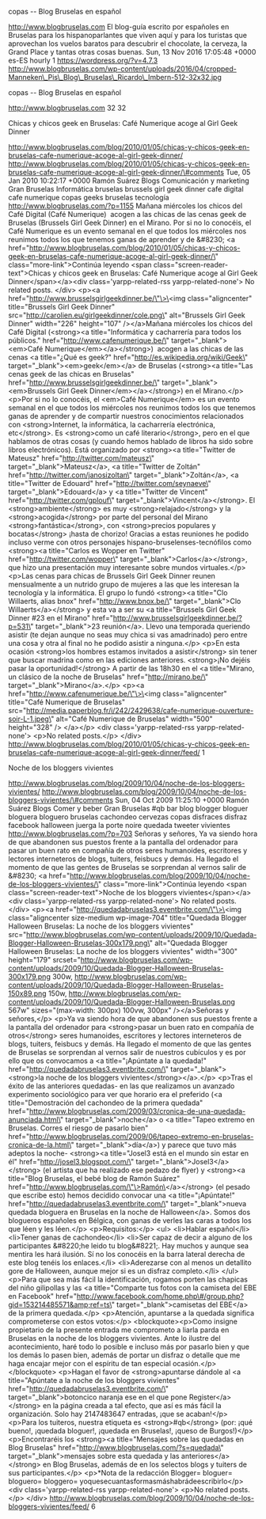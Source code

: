 copas -- Blog Bruselas en español

http://www.blogbruselas.com El blog-guía escrito por españoles en
Bruselas para los hispanoparlantes que viven aquí y para los turistas
que aprovechan los vuelos baratos para descubrir el chocolate, la
cerveza, la Grand Place y tantas otras cosas buenas. Sun, 13 Nov 2016
17:05:48 +0000 es-ES hourly 1 https://wordpress.org/?v=4.7.3
http://www.blogbruselas.com/wp-content/uploads/2016/04/cropped-Manneken\_Pis\_Blog\_Bruselas\_Ricardo\_Imbern-512-32x32.jpg

copas -- Blog Bruselas en español

http://www.blogbruselas.com 32 32

Chicas y chicos geek en Bruselas: Café Numerique acoge al Girl Geek
Dinner

http://www.blogbruselas.com/blog/2010/01/05/chicas-y-chicos-geek-en-bruselas-cafe-numerique-acoge-al-girl-geek-dinner/
http://www.blogbruselas.com/blog/2010/01/05/chicas-y-chicos-geek-en-bruselas-cafe-numerique-acoge-al-girl-geek-dinner/\#comments
Tue, 05 Jan 2010 10:22:17 +0000 Ramón Suárez Blogs Comunicación y
marketing Gran Bruselas Informática bruselas brussels girl geek dinner
cafe digital cafe numerique copas geeks bruselas tecnología
http://www.blogbruselas.com/?p=1155 Mañana miércoles los chicos del Café
Digital (Café Numerique)  acogen a las chicas de las cenas geek de
Bruselas (Brussels Girl Geek Dinner) en el Mirano. Por si no lo
conocéis, el Café Numerique es un evento semanal en el que todos los
miércoles nos reunimos todos los que tenemos ganas de aprender y de
&\#8230; \<a
href=\"http://www.blogbruselas.com/blog/2010/01/05/chicas-y-chicos-geek-en-bruselas-cafe-numerique-acoge-al-girl-geek-dinner/\"
class=\"more-link\"\>Continúa leyendo \<span
class=\"screen-reader-text\"\>Chicas y chicos geek en Bruselas: Café
Numerique acoge al Girl Geek Dinner\</span\>\</a\>\<div
class=\'yarpp-related-rss yarpp-related-none\'\> No related posts.
\</div\> \<p\>\<a href=\"http://www.brusselsgirlgeekdinner.be/\"\>\<img
class=\"aligncenter\" title=\"Brussels Girl Geek Dinner\"
src=\"http://carolien.eu/girlgeekdinner/cole.png\" alt=\"Brussels Girl
Geek Dinner\" width=\"226\" height=\"107\" /\>\</a\>Mañana miércoles los
chicos del Café Digital (\<strong\>\<a title=\"Informática y cacharrería
para todos los públicos.\" href=\"http://www.cafenumerique.be/\"
target=\"\_blank\"\>\<em\>Café Numerique\</em\>\</a\>\</strong\>) 
acogen a las chicas de las cenas \<a title=\"¿Qué es geek?\"
href=\"http://es.wikipedia.org/wiki/Geek\"
target=\"\_blank\"\>\<em\>geek\</em\>\</a\> de Bruselas (\<strong\>\<a
title=\"Las cenas geek de las chicas en Bruselas\"
href=\"http://www.brusselsgirlgeekdinner.be/\"
target=\"\_blank\"\>\<em\>Brussels Girl Geek
Dinner\</em\>\</a\>\</strong\>) en el Mirano.\</p\> \<p\>Por si no lo
conocéis, el \<em\>Café Numerique\</em\> es un evento semanal en el que
todos los miércoles nos reunimos todos los que tenemos ganas de aprender
y de compartir nuestros conocimientos relacionados con
\<strong\>Internet, la informática, la cacharrería electrónica,
etc\</strong\>. Es \<strong\>como un café literario\</strong\>, pero en
el que hablamos de otras cosas (y cuando hemos hablado de libros ha sido
sobre libros electrónicos). Está organizado por \<strong\>\<a
title=\"Twitter de Mateusz\" href=\"http://twitter.com/mateusz\"
target=\"\_blank\"\>Mateusz\</a\>, \<a title=\"Twitter de Zoltán\"
href=\"http://twitter.com/janosizoltan\"
target=\"\_blank\"\>Zoltán\</a\>, \<a title=\"Twitter de Edouard\"
href=\"http://twitter.com/seynaeve\" target=\"\_blank\"\>Edouard\</a\> y
\<a title=\"Twitter de Vincent\" href=\"http://twitter.com/gplouf\"
target=\"\_blank\"\>Vincent\</a\>\</strong\>. El
\<strong\>ambiente\</strong\> es muy \<strong\>relajado\</strong\> y la
\<strong\>acogida\</strong\> por parte del personal del Mirano
\<strong\>fantástica\</strong\>, con \<strong\>precios populares y
bocatas\</strong\> ¡hasta de chorizo! Gracias a estas reuniones he
podido incluso verme con otros personajes hispano-bruselenses-tecnófilos
como \<strong\>\<a title=\"Carlos es Wopper en Twitter\"
href=\"http://twitter.com/wopper\"
target=\"\_blank\"\>Carlos\</a\>\</strong\>, que hizo una presentación
muy interesante sobre mundos virtuales.\</p\> \<p\>Las cenas para chicas
de Brussels Girl Geek Dinner reunen mensualmente a un nutrido grupo de
mujeres a las que les interesan la tecnología y la informática. El grupo
lo fundó \<strong\>\<a title=\"Clo Willaerts, alias bnox\"
href=\"http://www.bnox.be/\" target=\"\_blank\"\>Clo
Willaerts\</a\>\</strong\> y esta va a ser su \<a title=\"Brussels Girl
Geek Dinner \#23 en el Mirano\"
href=\"http://www.brusselsgirlgeekdinner.be/?p=531\"
target=\"\_blank\"\>23 reunión\</a\>. Llevo una temporada queriendo
asistir (te dejan aunque no seas muy chica si vas amadrinado) pero entre
una cosa y otra al final no he podido asistir a ninguna.\</p\> \<p\>En
esta ocasión \<strong\>los hombres estamos invitados a
asistir\</strong\> sin tener que buscar madrina como en las ediciones
anteriores. \<strong\>¡No dejéis pasar la oportunidad!\</strong\> A
partir de las 18h30 en el \<a title=\"Mirano, un clásico de la noche de
Bruselas\" href=\"http://mirano.be/\"
target=\"\_blank\"\>Mirano\</a\>.\</p\> \<p\>\<a
href=\"http://www.cafenumerique.be/\"\>\<img class=\"aligncenter\"
title=\"Café Numerique de Bruselas\"
src=\"http://media.paperblog.fr/i/242/2429638/cafe-numerique-ouverture-soir-L-1.jpeg\"
alt=\"Café Numerique de Bruselas\" width=\"500\" height=\"328\" /\>
\</a\>\</p\> \<div class=\'yarpp-related-rss yarpp-related-none\'\>
\<p\>No related posts.\</p\> \</div\>
http://www.blogbruselas.com/blog/2010/01/05/chicas-y-chicos-geek-en-bruselas-cafe-numerique-acoge-al-girl-geek-dinner/feed/
1

Noche de los bloggers vivientes

http://www.blogbruselas.com/blog/2009/10/04/noche-de-los-bloggers-vivientes/
http://www.blogbruselas.com/blog/2009/10/04/noche-de-los-bloggers-vivientes/\#comments
Sun, 04 Oct 2009 11:25:10 +0000 Ramón Suárez Blogs Comer y beber Gran
Bruselas \#qb bar blog blogger bloguer bloguera bloguero bruselas
cachondeo cervezas copas disfraces disfraz facebook halloween juerga la
porte noire quedada tweeter vivientes http://www.blogbruselas.com/?p=703
Señoras y señores, Ya va siendo hora de que abandonen sus puestos frente
a la pantalla del ordenador para pasar un buen rato en compañía de otros
seres humanoides, escritores y lectores interneteros de blogs, tuiters,
feisbucs y demás. Ha llegado el momento de que las gentes de Bruselas se
sorprendan al vernos salir de &\#8230; \<a
href=\"http://www.blogbruselas.com/blog/2009/10/04/noche-de-los-bloggers-vivientes/\"
class=\"more-link\"\>Continúa leyendo \<span
class=\"screen-reader-text\"\>Noche de los bloggers
vivientes\</span\>\</a\>\<div class=\'yarpp-related-rss
yarpp-related-none\'\> No related posts. \</div\> \<p\>\<a
href=\"http://quedadabruselas3.eventbrite.com/\"\>\<img
class=\"aligncenter size-medium wp-image-704\" title=\"Quedada Blogger
Halloween Bruselas: La noche de los bloggers vivientes\"
src=\"http://www.blogbruselas.com/wp-content/uploads/2009/10/Quedada-Blogger-Halloween-Bruselas-300x179.png\"
alt=\"Quedada Blogger Halloween Bruselas: La noche de los bloggers
vivientes\" width=\"300\" height=\"179\"
srcset=\"http://www.blogbruselas.com/wp-content/uploads/2009/10/Quedada-Blogger-Halloween-Bruselas-300x179.png
300w,
http://www.blogbruselas.com/wp-content/uploads/2009/10/Quedada-Blogger-Halloween-Bruselas-150x89.png
150w,
http://www.blogbruselas.com/wp-content/uploads/2009/10/Quedada-Blogger-Halloween-Bruselas.png
567w\" sizes=\"(max-width: 300px) 100vw, 300px\" /\>\</a\>Señoras y
señores,\</p\> \<p\>Ya va siendo hora de que abandonen sus puestos
frente a la pantalla del ordenador para \<strong\>pasar un buen rato en
compañía de otros\</strong\> seres humanoides, escritores y lectores
interneteros de blogs, tuiters, feisbucs y demás. Ha llegado el momento
de que las gentes de Bruselas se sorprendan al vernos salir de nuestros
cubículos y es por ello que os convocamos a \<a title=\"¡Apúntate a la
quedada!\" href=\"http://quedadabruselas3.eventbrite.com/\"
target=\"\_blank\"\>\<strong\>la noche de los bloggers
vivientes\</strong\>\</a\>.\</p\> \<p\>Tras el éxito de las anteriores
quedadas- en las que realizamos un avanzado experimento sociológico para
ver que horario era el preferido (\<a title=\"Demostración del cachondeo
de la primera quedada\"
href=\"http://www.blogbruselas.com/2009/03/cronica-de-una-quedada-anunciada.html\"
target=\"\_blank\"\>noche\</a\> o \<a title=\"Tapeo extremo en Bruselas.
Corres el riesgo de pasarlo bien\"
href=\"http://www.blogbruselas.com/2009/06/tapeo-extremo-en-bruselas-cronica-de-la.html\"
target=\"\_blank\"\>día\</a\>) y parece que tuvo más adeptos la noche-
\<strong\>\<a title=\"Josel3 está en el mundo sin estar en él\"
href=\"http://josel3.blogspot.com/\"
target=\"\_blank\"\>Josel3\</a\>\</strong\> (el artista que ha realizado
ese pedazo de flyer) y \<strong\>\<a title=\"Blog Bruselas, el bebé blog
de Ramón Suárez\"
href=\"http://www.blogbruselas.com/\"\>Ramón\</a\>\</strong\> (el pesado
que escribe esto) hemos decidido convocar una \<a title=\"¡Apúntate!\"
href=\"http://quedadabruselas3.eventbrite.com/\"
target=\"\_blank\"\>nueva quedada bloguera en Bruselas en la noche de
Halloween\</a\>. Somos dos blogueros españoles en Bélgica, con ganas de
verles las caras a todos los que léen y les léen.\</p\>
\<p\>Requisitos:\</p\> \<ul\> \<li\>Hablar español\</li\> \<li\>Tener
ganas de cachondeo\</li\> \<li\>Ser capaz de decir a alguno de los
participantes &\#8220;he leido tu blog&\#8221;. Hay muchos y aunque sea
mentira les hará ilusión. Sí no los conocéis en la barra lateral derecha
de este blog tenéis los enlaces.\</li\> \<li\>Aderezarse con al menos un
detallito gore de Halloween, aunque mejor si es un disfraz
completo.\</li\> \</ul\> \<p\>Para que sea más fácil la identificación,
rogamos porten las chapicas del niño gilipollas y las \<a
title=\"Comparte tus fotos con la camiseta del EBE en Facebook\"
href=\"http://www.facebook.com/home.php\#/group.php?gid=153214485571&amp;ref=ts\"
target=\"\_blank\"\>camisetas del EBE\</a\> de la primera quedada.\</p\>
\<p\>Atención, apuntarse a la quedada significa comprometerse con estos
votos:\</p\> \<blockquote\>\<p\>Como insigne propietario de la presente
entrada me comprometo a liarla parda en Bruselas en la noche de los
bloggers vivientes. Ante lo ilustre del acontecimiento, haré todo lo
posible e incluso más por pasarlo bien y que los demás lo pasen bien,
además de portar un disfraz o detalle que me haga encajar mejor con el
espíritu de tan especial ocasión.\</p\>\</blockquote\> \<p\>Hagan el
favor de \<strong\>apuntarse dándole al \<a title=\"Apúntate a la noche
de los bloggers vivientes\"
href=\"http://quedadabruselas3.eventbrite.com/\"
target=\"\_blank\"\>botoncico naranja ese en el que pone
Register\</a\>\</strong\> en la página creada a tal efecto, que así es
más fácil la organización. Solo hay 2147483647 entradas, ¡que se
acaban!\</p\> \<p\>Para los tuiteros, nuestra etiqueta es
\<strong\>\#qb\</strong\> (por: ¡qué bueno!, ¡quedada bloguer!, ¡quedada
en Bruselas!, ¡queso de Burgos!)\</p\> \<p\>Encontraréis los
\<strong\>\<a title=\"Mensajes sobre las quedadas en Blog Bruselas\"
href=\"http://www.blogbruselas.com/?s=quedada\"
target=\"\_blank\"\>mensajes sobre esta quedada y las
anteriores\</a\>\</strong\> en Blog Bruselas, además de en los selectos
blogs y tuiters de sus participantes.\</p\> \<p\>\*Nota de la redacción
Blogger= bloguer= bloguero= bloggero=
yoquesecuantasformasmáshabrádeescribirlo\</p\> \<div
class=\'yarpp-related-rss yarpp-related-none\'\> \<p\>No related
posts.\</p\> \</div\>
http://www.blogbruselas.com/blog/2009/10/04/noche-de-los-bloggers-vivientes/feed/
6
